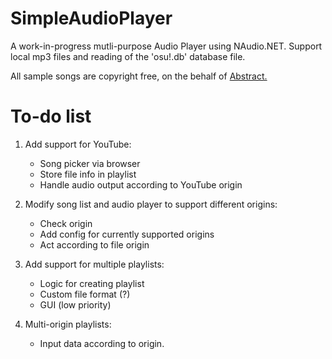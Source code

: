 # SimpleAudioPlayer
 A work-in-progress mutli-purpose Audio Player using NAudio.NET.
 Support local mp3 files and reading of the 'osu!.db' database file.

All sample songs are copyright free, on the behalf of [Abstract.](https://www.youtube.com/user/abstracttherapper)

# To-do list
1. Add support for YouTube:
   - Song picker via browser
   - Store file info in playlist
   - Handle audio output according to YouTube origin


2. Modify song list and audio player to support different origins:
   - Check origin
   - Add config for currently supported origins
   - Act according to file origin


3. Add support for multiple playlists:
   - Logic for creating playlist
   - Custom file format (?)
   - GUI (low priority)


4. Multi-origin playlists:
   - Input data according to origin.

